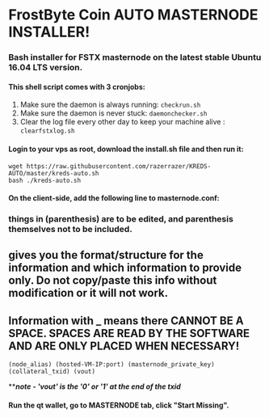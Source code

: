 # FrostByte Coin AUTO MASTERNODE INSTALLER!
### Bash installer for FSTX masternode on the latest stable Ubuntu 16.04 LTS version.

#### This shell script comes with 3 cronjobs: 
1. Make sure the daemon is always running: `checkrun.sh`
2. Make sure the daemon is never stuck: `daemonchecker.sh`
3. Clear the log file every other day to keep your machine alive : `clearfstxlog.sh`

#### Login to your vps as root, download the install.sh file and then run it:
```
wget https://raw.githubusercontent.com/razerrazer/KREDS-AUTO/master/kreds-auto.sh
bash ./kreds-auto.sh
```

#### On the client-side, add the following line to masternode.conf:
### things in (parenthesis) are to be edited, and parenthesis themselves not to be included. 
## gives you the format/structure for the information and which information to provide only. Do not copy/paste this info without modification or it will not work. 
## Information with _ means there CANNOT BE A SPACE. SPACES ARE READ BY THE SOFTWARE AND ARE ONLY PLACED WHEN NECESSARY!

```
(node_alias) (hosted-VM-IP:port) (masternode_private_key) (collateral_txid) (vout) 

```
*****note - 'vout' is the '0' or '1' at the end of the txid***

#### Run the qt wallet, go to MASTERNODE tab, click "Start Missing".



